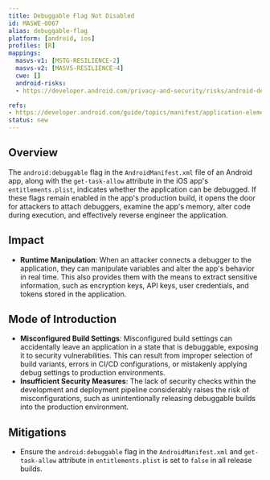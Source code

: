 ```yaml
---
title: Debuggable Flag Not Disabled
id: MASWE-0067
alias: debuggable-flag
platform: [android, ios]
profiles: [R]
mappings:
  masvs-v1: [MSTG-RESILIENCE-2]
  masvs-v2: [MASVS-RESILIENCE-4]
  cwe: []
  android-risks:
  - https://developer.android.com/privacy-and-security/risks/android-debuggable

refs:
- https://developer.android.com/guide/topics/manifest/application-element
status: new
---
```


## Overview

The `android:debuggable` flag in the `AndroidManifest.xml` file of an Android app, along with the `get-task-allow` attribute in the iOS app's `entitlements.plist`, indicates whether the application can be debugged. If these flags remain enabled in the app's production build, it opens the door for attackers to attach debuggers, examine the app's memory, alter code during execution, and effectively reverse engineer the application.

## Impact

- **Runtime Manipulation**: When an attacker connects a debugger to the application, they can manipulate variables and alter the app's behavior in real time. This also provides them with the means to extract sensitive information, such as encryption keys, API keys, user credentials, and tokens stored in the application.

## Mode of Introduction

- **Misconfigured Build Settings**: Misconfigured build settings can accidentally leave an application in a state that is debuggable, exposing it to security vulnerabilities. This can result from improper selection of build variants, errors in CI/CD configurations, or mistakenly applying debug settings to production environments.
- **Insufficient Security Measures**: The lack of security checks within the development and deployment pipeline considerably raises the risk of misconfigurations, such as unintentionally releasing debuggable builds into the production environment.

## Mitigations

- Ensure the `android:debuggable` flag in the `AndroidManifest.xml` and `get-task-allow` attribute in `entitlements.plist` is set to `false` in all release builds.
